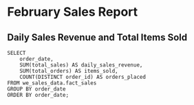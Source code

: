 # February Sales Report

## Daily Sales Revenue and Total Items Sold

```sales
SELECT
    order_date,
    SUM(total_sales) AS daily_sales_revenue,
    SUM(total_orders) AS items_sold,
    COUNT(DISTINCT order_id) AS orders_placed
FROM we_sales_data.fact_sales
GROUP BY order_date
ORDER BY order_date;
```

<LineChart 
    data={sales}
    x=order_date
    y=daily_sales_revenue
    yfmt='usd'
    yAxisTitle="Daily Sales"
/>
